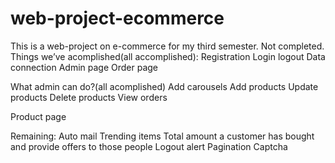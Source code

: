 # web-project-ecommerce
This is a web-project on e-commerce for my third semester.
Not completed.
Things we’ve acomplished(all accomplished):
Registration
Login logout
Data connection
Admin page
Order page

What admin can do?(all acomplished)
Add carousels
Add products
Update products
Delete products
View orders

Product page

Remaining:
Auto mail 
Trending items
Total amount a customer has bought and provide offers to those people
Logout alert
Pagination
Captcha


